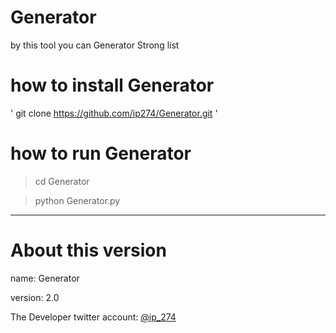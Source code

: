 # Generator
by this tool you can Generator Strong list

# how to install Generator

' git clone https://github.com/ip274/Generator.git '


# how to run Generator

> cd Generator

> python Generator.py

-----

# About this version
name: Generator

version: 2.0


The Developer twitter account:
[@ip_274](https://twitter.com/ip_274)
